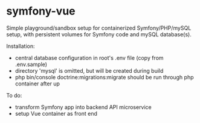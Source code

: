 # symfony-vue

Simple playground/sandbox setup for containerized Symfony/PHP/mySQL setup, with persistent volumes for Symfony code and mySQL database(s).

Installation:
- central database configuration in root's .env file (copy from .env.sample)
- directory 'mysql' is omitted, but will be created during build
- php bin/console doctrine:migrations:migrate should be run through php container after up

To do:
- transform Symfony app into backend API microservice
- setup Vue container as front end